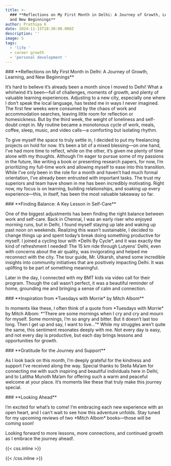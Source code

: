 ```yaml
---
title: >-
  ### **Reflections on My First Month in Delhi: A Journey of Growth, Learning,
  and New Beginnings**
author: Prathipa K
date: 2024-11-15T18:30:00.000Z
description: ''
image: S
tags:
  - 'life '
  - career growth
  - 'personal development '
---
```


\### \*\*Reflections on My First Month in Delhi: A Journey of Growth, Learning, and New Beginnings\*\*

It’s hard to believe it’s already been a month since I moved to Delhi! What a whirlwind it’s been—full of challenges, moments of growth, and plenty of valuable learning experiences. Adjusting to a new city, especially one where I don’t speak the local language, has tested me in ways I never imagined. The first few weeks were consumed by the chaos of work and accommodation searches, leaving little room for reflection or homesickness. But by the third week, the weight of loneliness and self-doubt crept in. My routine became a monotonous cycle of work, meals, coffee, sleep, music, and video calls—a comforting but isolating rhythm.

To give myself the space to truly settle in, I decided to put my freelancing projects on hold for now. It’s been a bit of a mixed blessing—on one hand, I’ve had more time to reflect, while on the other, it’s given me plenty of time alone with my thoughts. Although I’m eager to pursue some of my passions in the future, like writing a book or presenting research papers, for now, I’m prioritizing my full-time work and allowing myself to ease into this transition. While I’ve only been in the role for a month and haven’t had much formal orientation, I’ve already been entrusted with important tasks. The trust my superiors and team have shown in me has been incredibly motivating. Right now, my focus is on learning, building relationships, and soaking up every experience—this, in itself, has been the most valuable takeaway so far.

\### \*\*Finding Balance: A Key Lesson in Self-Care\*\*

One of the biggest adjustments has been finding the right balance between work and self-care. Back in Chennai, I was an early riser who enjoyed morning runs, but in Delhi, I found myself staying up late and waking up past noon on weekends. Realizing this wasn’t sustainable, I decided to change things up and spent today’s break doing something productive for myself. I joined a cycling tour with \*Delhi By Cycle\*, and it was exactly the kind of refreshment I needed! The 15 km ride through Lutyens’ Delhi, even with concerns about the air quality, was invigorating and helped me reconnect with the city. The tour guide, Mr. Utkarsh, shared some incredible insights into community initiatives that are positively impacting Delhi. It was uplifting to be part of something meaningful.

Later in the day, I connected with my BMT kids via video call for their program. Though the call wasn’t perfect, it was a beautiful reminder of home, grounding me and bringing a sense of calm and connection.

\### \*\*Inspiration from \*Tuesdays with Morrie\* by Mitch Albom\*\*

In moments like these, I often think of a quote from \*Tuesdays with Morrie\* by Mitch Albom: \*“There are some mornings when I cry and cry and mourn for myself. Some mornings, I’m so angry and bitter. But it doesn’t last too long. Then I get up and say, I want to live…”\* While my struggles aren’t quite the same, this sentiment resonates deeply with me. Not every day is easy, and not every day is productive, but each day brings lessons and opportunities for growth. 

\### \*\*Gratitude for the Journey and Support\*\*

As I look back on this month, I’m deeply grateful for the kindness and support I’ve received along the way. Special thanks to Stella Ma’am for connecting me with such inspiring and beautiful individuals here in Delhi, and to Lalitha Munoth Ma’am for offering such a warm and peaceful welcome at your place. It’s moments like these that truly make this journey special.

\### \*\*Looking Ahead\*\*

I’m excited for what’s to come! I’m embracing each new experience with an open heart, and I can’t wait to see how this adventure unfolds. Stay tuned for my upcoming reviews of two \*Mitch Albom\* books—those will be coming soon!

Looking forward to more lessons, more connections, and continued growth as I embrace the journey ahead!.

{{\< css.inline >}}

<style>
.canon { background: white; width: 100%; height: auto; }
</style>

{{\< /css.inline >}}
